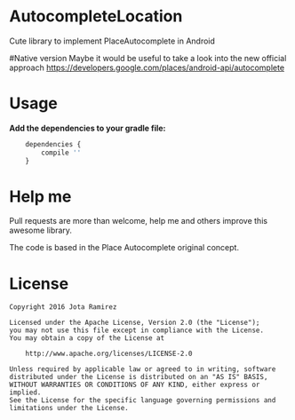 # AutocompleteLocation
Cute library to implement PlaceAutocomplete in Android

#Native version
Maybe it would be useful to take a look into the new official approach
https://developers.google.com/places/android-api/autocomplete

# Usage
**Add the dependencies to your gradle file:**
```javascript
	dependencies {
    	compile ''
	}
```

# Help me
Pull requests are more than welcome, help me and others improve this awesome library.

The code is based in the Place Autocomplete original concept.

# License
	Copyright 2016 Jota Ramirez

	Licensed under the Apache License, Version 2.0 (the "License");
	you may not use this file except in compliance with the License.
	You may obtain a copy of the License at

		http://www.apache.org/licenses/LICENSE-2.0

	Unless required by applicable law or agreed to in writing, software
	distributed under the License is distributed on an "AS IS" BASIS,
	WITHOUT WARRANTIES OR CONDITIONS OF ANY KIND, either express or implied.
	See the License for the specific language governing permissions and
	limitations under the License.
